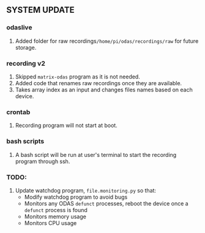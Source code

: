 ## SYSTEM UPDATE


### odaslive
1. Added folder for raw recordings`/home/pi/odas/recordings/raw` for future storage.

### recording v2
1. Skipped `matrix-odas` program as it is not needed. 
2. Added code that renames raw recordings once they are available.
3. Takes array index as an input and changes files names based on each device.

### crontab
1. Recording program will not start at boot.

### bash scripts
1. A bash script will be run at user's terminal to start the recording program through ssh.

### TODO:

1. Update watchdog program, `file.monitoring.py` so that:
   - Modify watchdog program to avoid bugs
   - Monitors any ODAS `defunct` processes, reboot the device once a `defunct` process is found
   - Monitors memory usage
   - Monitors CPU usage
